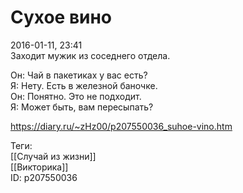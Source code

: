 Сухое вино
===========

   
 2016-01-11, 23:41   
  Заходит мужик из соседнего отдела.   
   
 Он: Чай в пакетиках у вас есть?   
 Я: Нету. Есть в железной баночке.   
 Он: Понятно. Это не подходит.   
 Я: Может быть, вам пересыпать?   
    
 <https://diary.ru/~zHz00/p207550036_suhoe-vino.htm>   
   
 Теги:   
 [[Случай из жизни]]   
 [[Викторика]]   
 ID: p207550036